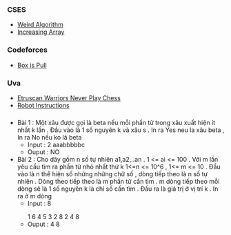 ### CSES
  - [Weird Algorithm](https://cses.fi/problemset/task/1068)
  - [Increasing Array](https://cses.fi/problemset/task/1094)
### Codeforces
  - [Box is Pull](https://codeforces.com/problemset/problem/1428/A)
### Uva
  - [Etruscan Warriors Never Play Chess](https://onlinejudge.org/index.php?option=com_onlinejudge&Itemid=8&category=24&page=show_problem&problem=2661)
  - [Robot Instructions](https://onlinejudge.org/index.php?option=com_onlinejudge&Itemid=8&category=24&page=show_problem&problem=3947)
###
  - Bài 1 : Một xâu  được gọi là beta nếu mỗi phần tử trong xâu xuất hiện ít nhất k lần . Đầu vào là 1 số nguyên k và xâu s . In ra Yes neu la xâu beta , In ra No nếu ko là beta 
      - Input : 2 aaabbbbbc
      - Ouput : NO
  - Bài 2 : Cho dãy gồm n số tự nhiên a1,a2,..an . 1  <= ai <= 100 . Với m lần yêu cầu tìm ra phần tử nhỏ nhất thứ k 1<=n <= 10^6 ,  1<= m <= 10 . Đầu vào là n thể hiện số những những chữ số , dòng tiếp theo là n số tự nhiên . Dòng theo tiếp theo là m phần tử cần tìm . m dòng tiếp theo mỗi dòng sẽ là 1 số nguyên k  là chỉ số cần tìm . 
  Đầu ra là giá trị ở vị trí k . In ra ở m dòng 
      - Input : 8 </p>
                1 6 4 5 3 2 8
                2
                4
                8
      - Ouput : 4
                8

